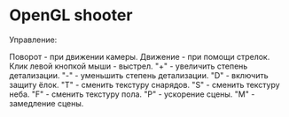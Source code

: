 # OpenGL shooter

Управление:

Поворот - при движении камеры.
Движение - при помощи стрелок.
Клик левой кнопкой мыши - выстрел.
"+" - увеличить степень детализации.
"-" - уменьшить степень детализации.
"D" - включить защиту ёлок.
"T" - сменить текстуру снарядов.
"S" - сменить текстуру неба.
"F" - сменить текстуру пола.
"P" - ускорение сцены.
"M" - замедление сцены.
